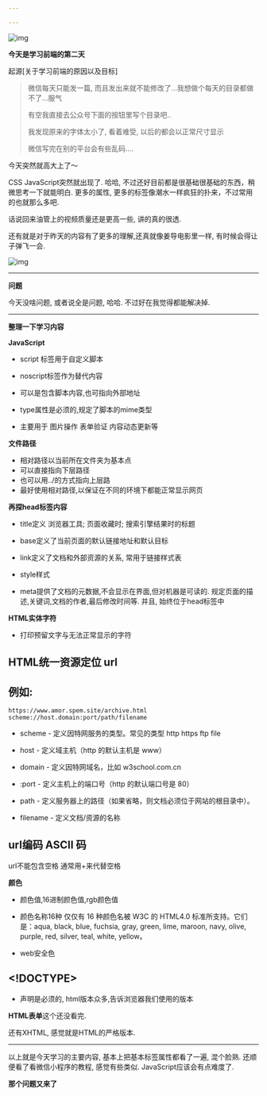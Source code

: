 ```yaml
---

---
```


![img](https://pic.superbed.cn/item/5dea5fc0f1f6f81c50142187.jpg)

**今天是学习前端的第二天**

起源[关于学习前端的原因以及目标]

> 微信每天只能发一篇, 而且发出来就不能修改了...我想做个每天的目录都做不了...服气
>
> 有空我直接去公众号下面的按钮里写个目录吧..
>
> 我发现原来的字体太小了, 看着难受, 以后的都会以正常尺寸显示
>
> 微信写完在别的平台会有些乱码....

  今天突然就高大上了～   

  CSS JavaScript突然就出现了. 哈哈, 不过还好目前都是很基础很基础的东西，稍微思考一下就能明白. 更多的属性, 更多的标签像潮水一样疯狂的扑来，不过常用的也就那么多吧.

  话说回来油管上的视频质量还是更高一些, 讲的真的很透. 

  还有就是对于昨天的内容有了更多的理解,还真就像姜导电影里一样, 有时候会得让子弹飞一会.

![img](https://pic2.superbed.cn/item/5dea5fd8f1f6f81c501426a7.jpg)

------

**问题**

  今天没啥问题, 或者说全是问题, 哈哈. 不过好在我觉得都能解决掉.



------



**整理一下学习内容**

**JavaScript**

- script 标签用于自定义脚本

- noscript标签作为替代内容

- 可以是包含脚本内容,也可指向外部地址

- type属性是必须的,规定了脚本的mime类型

- 主要用于 图片操作 表单验证 内容动态更新等

  

**文件路径**

- 相对路径以当前所在文件夹为基本点
- 可以直接指向下层路径
- 也可以用../的方式指向上层路
- 最好使用相对路径,以保证在不同的环境下都能正常显示网页

**再探head标签内容**

- title定义 浏览器工具; 页面收藏时; 搜索引擎结果时的标题

- base定义了当前页面的默认链接地址和默认目标

- link定义了文档和外部资源的关系, 常用于链接样式表

- style样式

- meta提供了文档的元数据,不会显示在界面,但对机器是可读的. 规定页面的描述,关键词,文档的作者,最后修改时间等. 并且, 始终位于head标签中

  

  

**HTML实体字符**

- 打印预留文字与无法正常显示的字符

## **HTML统一资源定位 url**

##   例如:

```
https://www.amor.spem.site/archive.html
scheme://host.domain:port/path/filename
```

- scheme - 定义因特网服务的类型。常见的类型 http https ftp file

- host - 定义域主机（http 的默认主机是 www）

- domain - 定义因特网域名，比如 w3school.com.cn

- :port - 定义主机上的端口号（http 的默认端口号是 80）

- path - 定义服务器上的路径（如果省略，则文档必须位于网站的根目录中）。

- filename - 定义文档/资源的名称 




## **url编码 ASCII 码**

  url不能包含空格 通常用+来代替空格

**颜色**

- 颜色值,16进制颜色值,rgb颜色值

- 颜色名称16种 仅仅有 16 种颜色名被 W3C 的 HTML4.0 标准所支持。它们是：aqua, black, blue, fuchsia, gray, green, lime, maroon, navy, olive, purple, red, silver, teal, white, yellow。

- web安全色

  

## <!DOCTYPE>

-  声明是必须的, html版本众多,告诉浏览器我们使用的版本

**HTML表单**这个还没看完.

还有XHTML, 感觉就是HTML的严格版本. 



------



  以上就是今天学习的主要内容, 基本上把基本标签属性都看了一遍, 混个脸熟. 还顺便看了看微信小程序的教程, 感觉有些类似. JavaScript应该会有点难度了. 

**那个问题又来了**